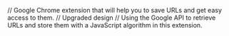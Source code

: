 // Google Chrome extension that will help you to save URLs and get easy access to them.
// Upgraded design
// Using the Google API to retrieve URLs and store them with a JavaScript algorithm in this extension.
